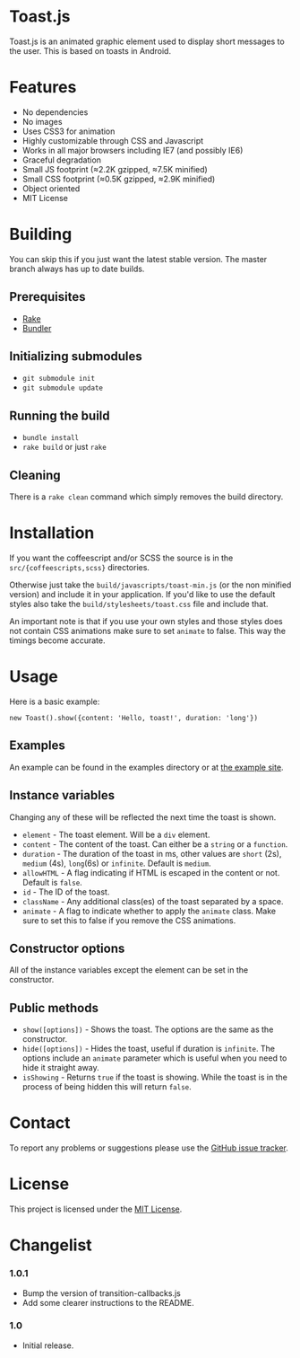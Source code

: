 Toast.js
========
Toast.js is an animated graphic element used to display short messages to the user.
This is based on toasts in Android.

Features
========
* No dependencies
* No images
* Uses CSS3 for animation
* Highly customizable through CSS and Javascript
* Works in all major browsers including IE7 (and possibly IE6)
* Graceful degradation
* Small JS footprint (≈2.2K gzipped, ≈7.5K minified)
* Small CSS footprint (≈0.5K gzipped, ≈2.9K minified)
* Object oriented
* MIT License

Building
========
You can skip this if you just want the latest stable version.
The master branch always has up to date builds.

Prerequisites
-------------
* [Rake](http://rake.rubyforge.org/)
* [Bundler](http://gembundler.com/)

Initializing submodules
-----------------------
 - `git submodule init`
 - `git submodule update`

Running the build
-----------------
- `bundle install`
- `rake build` or just `rake`

Cleaning
--------
There is a `rake clean` command which simply removes the build directory.

Installation
============
If you want the coffeescript and/or SCSS the source is in the `src/{coffeescripts,scss}` directories.

Otherwise just take the `build/javascripts/toast-min.js` (or the non minified version) and include it in your application.
If you'd like to use the default styles also take the `build/stylesheets/toast.css` file and include that.

An important note is that if you use your own styles and those styles does not contain CSS animations make sure to set `animate` to false. This way the timings become accurate.

Usage
=====
Here is a basic example:

    new Toast().show({content: 'Hello, toast!', duration: 'long'})

Examples
--------
An example can be found in the examples directory or at [the example site](http://wrapp.github.com/toast.js).

Instance variables
------------------
Changing any of these will be reflected the next time the toast is shown.

* `element` - The toast element. Will be a `div` element.
* `content` - The content of the toast. Can either be a `string` or a `function`.
* `duration` - The duration of the toast in ms, other values are `short` (2s), `medium` (4s), `long`(6s) or `infinite`. Default is `medium`.
* `allowHTML` - A flag indicating if HTML is escaped in the content or not. Default is `false`.
* `id` - The ID of the toast.
* `className` - Any additional class(es) of the toast separated by a space.
* `animate` - A flag to indicate whether to apply the `animate` class. Make sure to set this to false if you remove the CSS animations.

Constructor options
-------------------
All of the instance variables except the element can be set in the constructor.

Public methods
--------------
* `show([options])` - Shows the toast. The options are the same as the constructor.
* `hide([options])` - Hides the toast, useful if duration is `infinite`. The options include an `animate` parameter which is useful when you need to hide it straight away.
* `isShowing` - Returns `true` if the toast is showing. While the toast is in the process of being hidden this will return `false`.

Contact
=======
To report any problems or suggestions please use the [GitHub issue tracker](https://github.com/wrapp/toast.js/issues).

License
=======
This project is licensed under the [MIT License](http://en.wikipedia.org/wiki/MIT_License).

Changelist
==========
### 1.0.1
* Bump the version of transition-callbacks.js
* Add some clearer instructions to the README.

### 1.0
* Initial release.
